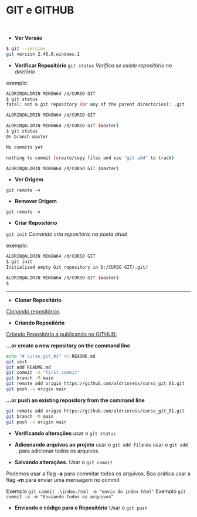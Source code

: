 # **GIT e GITHUB**
<br>



- **Ver Versão**
```bash
$ git --version
git version 2.46.0.windows.1
```

- **Verificar Repositório**
```git status``` *Verifica se existe repositório no diretório*

exemplo:
```bash
ALDRIN@ALDRIN MINGW64 /d/CURSO GIT
$ git status
fatal: not a git repository (or any of the parent directories): .git

ALDRIN@ALDRIN MINGW64 /d/CURSO GIT
```
```bash
ALDRIN@ALDRIN MINGW64 /d/CURSO GIT (master)
$ git status
On branch master

No commits yet

nothing to commit (create/copy files and use "git add" to track)

ALDRIN@ALDRIN MINGW64 /d/CURSO GIT (master)

```

- **Ver Origem**

```git remote -v```

- **Remover Origem**

```git remote -v```



- **Criar Repositório**

```git init``` *Comando cria repositório na pasta atual*

exemplo:

```bash
ALDRIN@ALDRIN MINGW64 /d/CURSO GIT
$ git init
Initialized empty Git repository in D:/CURSO GIT/.git/

ALDRIN@ALDRIN MINGW64 /d/CURSO GIT (master)
$

```


<hr>

- **Clonar Repositório**

[Clonando repositórios](https://docs.github.com/pt/repositories/creating-and-managing-repositories/cloning-a-repository)

- **Criando Repositório**

[Criando Repositório a publicando no GITHUB:](https://docs.github.com/en/get-started/using-git/about-git)


**…or create a new repository on the command line**

```bash
echo "# curso_git_01" >> README.md
git init
git add README.md
git commit -m "first commit"
git branch -M main
git remote add origin https://github.com/aldrinreis/curso_git_01.git
git push -u origin main
```
**…or push an existing repository from the command line**
```bash
git remote add origin https://github.com/aldrinreis/curso_git_01.git
git branch -M main
git push -u origin main
```

- **Verificando alterações**
usar o ```git status```

- **Adiconando arquivos ao projeto**
usar o ```git add file``` ou  usar o ```git add .``` para adicionar todos os arquivos.

- **Salvando alterações.**
Usar o ```git commit```

Podemos usar a flag **-a** para commitar todos os arquivos.
Boa prática usar a flag **-m** para enviar uma mensagem no commit

Exemplo ```git commit .\index.html -m "envio do index html"```
Exemplo ```git commit -a -m "Enviando todos os arquivos"```

- **Enviando o código para o Repositório**
Usar o ```git push```
